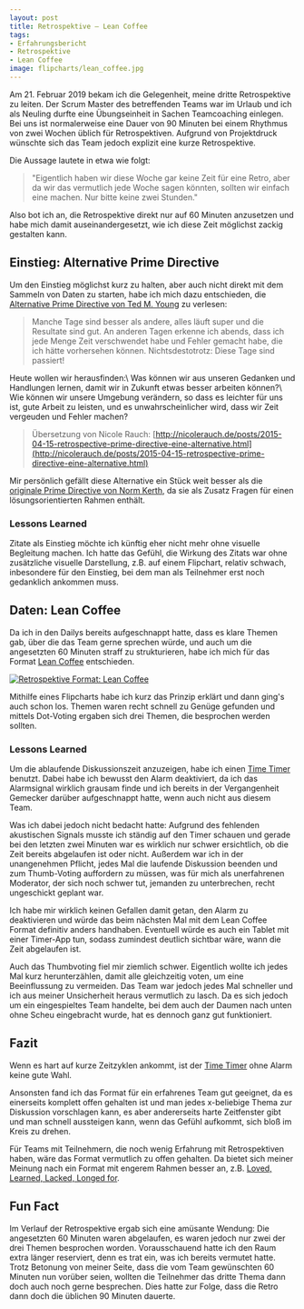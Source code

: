 ```yaml
---
layout: post
title: Retrospektive – Lean Coffee
tags:
- Erfahrungsbericht
- Retrospektive
- Lean Coffee
image: flipcharts/lean_coffee.jpg
---
```


Am 21. Februar 2019 bekam ich die Gelegenheit, meine dritte Retrospektive zu
leiten. Der Scrum Master des betreffenden Teams war im Urlaub und ich als
Neuling durfte eine Übungseinheit in Sachen Teamcoaching einlegen. Bei uns ist
normalerweise eine Dauer von 90 Minuten bei einem Rhythmus von zwei Wochen
üblich für Retrospektiven. Aufgrund von Projektdruck wünschte sich das Team
jedoch explizit eine kurze Retrospektive.

Die Aussage lautete in etwa wie folgt:

>"Eigentlich haben wir diese Woche gar keine Zeit für eine Retro, aber da wir
das vermutlich jede Woche sagen könnten, sollten wir einfach eine machen.
Nur bitte keine zwei Stunden."

Also bot ich an, die Retrospektive direkt nur auf 60 Minuten anzusetzen und
habe mich damit auseinandergesetzt, wie ich diese Zeit möglichst zackig
gestalten kann.

## Einstieg: Alternative Prime Directive

Um den Einstieg möglichst kurz zu halten, aber auch nicht direkt mit dem
Sammeln von Daten zu starten, habe ich mich dazu entschieden, die
[Alternative Prime Directive von Ted M. Young](http://jitterted.com/2013/02/11/another-alternative-to-the-retrospective-prime-directive/) zu verlesen:

>Manche Tage sind besser als andere, alles läuft super und die Resultate sind
gut. An anderen Tagen erkenne ich abends, dass ich jede Menge Zeit verschwendet
habe und Fehler gemacht habe, die ich hätte vorhersehen können.
Nichtsdestotrotz: Diese Tage sind passiert!
>
Heute wollen wir herausfinden:\\
Was können wir aus unseren Gedanken und Handlungen lernen, damit wir in Zukunft
etwas besser arbeiten können?\\
Wie können wir unsere Umgebung verändern, so dass es leichter für uns ist, gute
Arbeit zu leisten, und es unwahrscheinlicher wird, dass wir Zeit vergeuden und
Fehler machen?
>
> Übersetzung von Nicole Rauch:
> [http://nicolerauch.de/posts/2015-04-15-retrospective-prime-directive-eine-alternative.html](http://nicolerauch.de/posts/2015-04-15-retrospective-prime-directive-eine-alternative.html)

Mir persönlich gefällt diese Alternative ein Stück weit besser als die
[originale Prime Directive von Norm Kerth](http://retrospectivewiki.org/index.php?title=The_Prime_Directive), da sie als Zusatz Fragen für einen
lösungsorientierten Rahmen enthält.

### Lessons Learned

Zitate als Einstieg möchte ich künftig eher nicht mehr ohne visuelle Begleitung
machen. Ich hatte das Gefühl, die Wirkung des Zitats war ohne zusätzliche
visuelle Darstellung, z.B. auf einem Flipchart, relativ schwach, inbesondere für
den Einstieg, bei dem man als Teilnehmer erst noch gedanklich ankommen muss.

## Daten: Lean Coffee

Da ich in den Dailys bereits aufgeschnappt hatte, dass es klare Themen gab, über
die das Team gerne sprechen würde, und auch um die angesetzten 60 Minuten straff
zu strukturieren, habe ich mich für das Format
[Lean Coffee](https://agile-verwaltung.org/2016/08/18/aus-der-agilen-methodenkiste-lean-coffee-kollegialer-wissensaustausch-leicht-gemacht/) entschieden.

[![Retrospektive Format: Lean Coffee]({{site.baseurl}}/assets/img/posts/flipcharts/lean_coffee.jpg)]({{site.baseurl}}/assets/img/posts/flipcharts/lean_coffee.jpg)

Mithilfe eines Flipcharts habe ich kurz das Prinzip erklärt und dann ging's auch
schon los. Themen waren recht schnell zu Genüge gefunden und mittels Dot-Voting
ergaben sich drei Themen, die besprochen werden sollten.

### Lessons Learned

Um die ablaufende Diskussionszeit anzuzeigen, habe ich einen [Time Timer](https://time-timer.de/)
benutzt. Dabei habe ich bewusst den Alarm deaktiviert, da ich das Alarmsignal
wirklich grausam finde und ich bereits in der Vergangenheit Gemecker darüber
aufgeschnappt hatte, wenn auch nicht aus diesem Team.

Was ich dabei jedoch nicht bedacht hatte: Aufgrund des fehlenden akustischen
Signals musste ich ständig auf den Timer schauen und gerade bei den letzten zwei
Minuten war es wirklich nur schwer ersichtlich, ob die Zeit bereits abgelaufen
ist oder nicht. Außerdem war ich in der unangenehmen Pflicht, jedes Mal die
laufende Diskussion beenden und zum Thumb-Voting auffordern zu müssen, was für
mich als unerfahrenen Moderator, der sich noch schwer tut, jemanden zu
unterbrechen, recht ungeschickt geplant war.

Ich habe mir wirklich keinen Gefallen damit getan, den Alarm zu deaktivieren und
würde das beim nächsten Mal mit dem Lean Coffee Format definitiv anders
handhaben. Eventuell würde es auch ein Tablet mit einer Timer-App tun, sodass
zumindest deutlich sichtbar wäre, wann die Zeit abgelaufen ist.

Auch das Thumbvoting fiel mir ziemlich schwer. Eigentlich wollte ich jedes
Mal kurz herunterzählen, damit alle gleichzeitig voten, um eine Beeinflussung zu
vermeiden. Das Team war jedoch jedes Mal schneller und ich aus meiner
Unsicherheit heraus vermutlich zu lasch. Da es sich jedoch um ein eingespieltes
Team handelte, bei dem auch der Daumen nach unten ohne Scheu eingebracht wurde,
hat es dennoch ganz gut funktioniert.

## Fazit

Wenn es hart auf kurze Zeitzyklen ankommt, ist der [Time Timer](https://time-timer.de/)
ohne Alarm keine gute Wahl.

Ansonsten fand ich das Format für ein erfahrenes Team gut geeignet, da es
einerseits komplett offen gehalten ist und man jedes x-beliebige Thema zur
Diskussion vorschlagen kann, es aber andererseits harte Zeitfenster gibt und man
schnell aussteigen kann, wenn das Gefühl aufkommt, sich bloß im Kreis zu drehen.

Für Teams mit Teilnehmern, die noch wenig Erfahrung mit Retrospektiven haben,
wäre das Format vermutlich zu offen gehalten. Da bietet sich meiner Meinung nach
ein Format mit engerem Rahmen besser an, z.B. [Loved, Learned, Lacked, Longed for](https://retromat.org/de/?id=78).

## Fun Fact

Im Verlauf der Retrospektive ergab sich eine amüsante Wendung: Die angesetzten
60 Minuten waren abgelaufen, es waren jedoch nur zwei der drei Themen besprochen
worden. Vorausschauend hatte ich den Raum extra länger reserviert, denn es trat
ein, was ich bereits vermutet hatte. Trotz Betonung von meiner Seite, dass die
vom Team gewünschten 60 Minuten nun vorüber seien, wollten die Teilnehmer das
dritte Thema dann doch auch noch gerne besprechen. Dies hatte zur Folge, dass
die Retro dann doch die üblichen 90 Minuten dauerte.
